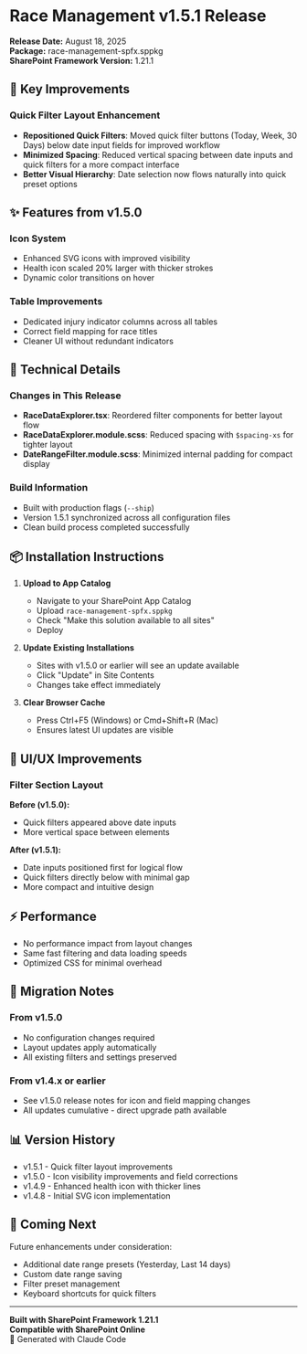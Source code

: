 # Race Management v1.5.1 Release

**Release Date:** August 18, 2025  
**Package:** race-management-spfx.sppkg  
**SharePoint Framework Version:** 1.21.1

## 🎯 Key Improvements

### Quick Filter Layout Enhancement
- **Repositioned Quick Filters**: Moved quick filter buttons (Today, Week, 30 Days) below date input fields for improved workflow
- **Minimized Spacing**: Reduced vertical spacing between date inputs and quick filters for a more compact interface
- **Better Visual Hierarchy**: Date selection now flows naturally into quick preset options

## ✨ Features from v1.5.0

### Icon System
- Enhanced SVG icons with improved visibility
- Health icon scaled 20% larger with thicker strokes
- Dynamic color transitions on hover

### Table Improvements
- Dedicated injury indicator columns across all tables
- Correct field mapping for race titles
- Cleaner UI without redundant indicators

## 🔧 Technical Details

### Changes in This Release
- **RaceDataExplorer.tsx**: Reordered filter components for better layout flow
- **RaceDataExplorer.module.scss**: Reduced spacing with `$spacing-xs` for tighter layout
- **DateRangeFilter.module.scss**: Minimized internal padding for compact display

### Build Information
- Built with production flags (`--ship`)
- Version 1.5.1 synchronized across all configuration files
- Clean build process completed successfully

## 📦 Installation Instructions

1. **Upload to App Catalog**
   - Navigate to your SharePoint App Catalog
   - Upload `race-management-spfx.sppkg`
   - Check "Make this solution available to all sites"
   - Deploy

2. **Update Existing Installations**
   - Sites with v1.5.0 or earlier will see an update available
   - Click "Update" in Site Contents
   - Changes take effect immediately

3. **Clear Browser Cache**
   - Press Ctrl+F5 (Windows) or Cmd+Shift+R (Mac)
   - Ensures latest UI updates are visible

## 🎨 UI/UX Improvements

### Filter Section Layout
**Before (v1.5.0):**
- Quick filters appeared above date inputs
- More vertical space between elements

**After (v1.5.1):**
- Date inputs positioned first for logical flow
- Quick filters directly below with minimal gap
- More compact and intuitive design

## ⚡ Performance

- No performance impact from layout changes
- Same fast filtering and data loading speeds
- Optimized CSS for minimal overhead

## 🔄 Migration Notes

### From v1.5.0
- No configuration changes required
- Layout updates apply automatically
- All existing filters and settings preserved

### From v1.4.x or earlier
- See v1.5.0 release notes for icon and field mapping changes
- All updates cumulative - direct upgrade path available

## 📊 Version History

- v1.5.1 - Quick filter layout improvements
- v1.5.0 - Icon visibility improvements and field corrections
- v1.4.9 - Enhanced health icon with thicker lines
- v1.4.8 - Initial SVG icon implementation

## 🚀 Coming Next

Future enhancements under consideration:
- Additional date range presets (Yesterday, Last 14 days)
- Custom date range saving
- Filter preset management
- Keyboard shortcuts for quick filters

---

**Built with SharePoint Framework 1.21.1**  
**Compatible with SharePoint Online**  
🤖 Generated with Claude Code